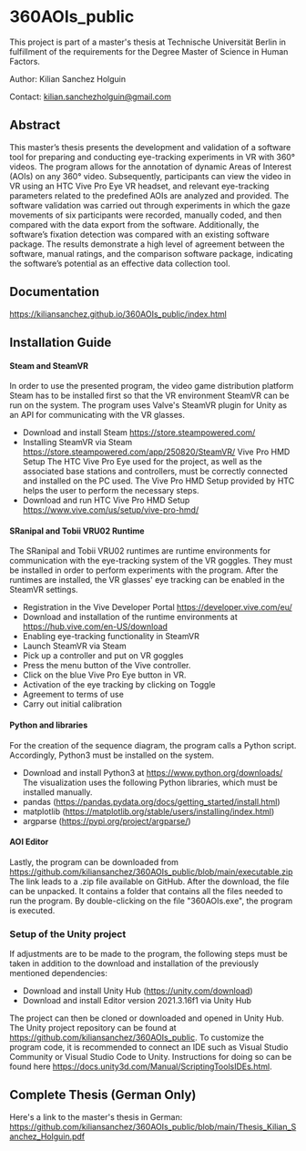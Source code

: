 # 360AOIs_public
This project is part of a master's thesis at Technische Universität Berlin in fulfillment of the requirements for the Degree Master of Science in Human Factors.

Author: Kilian Sanchez Holguin

Contact: kilian.sanchezholguin@gmail.com

## Abstract
This master’s thesis presents the development and validation of a software tool for preparing
and conducting eye-tracking experiments in VR with 360° videos. The program allows for the annotation of dynamic Areas of Interest (AOIs) on any 360° video. Subsequently, participants can view the video in VR using an HTC Vive Pro Eye VR headset, and relevant eye-tracking parameters related to the predefined AOIs are analyzed and provided. The software validation was carried out through experiments in which the gaze movements of six participants were recorded, manually coded, and then compared with the data export from the software. Additionally, the software’s fixation detection was compared with an existing software package. The results demonstrate a high level of agreement between the software, manual ratings, and the comparison software package, indicating the software’s potential as an effective data collection tool.

## Documentation
https://kiliansanchez.github.io/360AOIs_public/index.html

## Installation Guide
#### Steam and SteamVR
In order to use the presented program, the video game distribution platform Steam has to be installed first so that the VR environment SteamVR can be run on the system. The program uses Valve's SteamVR plugin for Unity as an API for communicating with the VR glasses.
-	Download and install Steam https://store.steampowered.com/
-	Installing SteamVR via Steam https://store.steampowered.com/app/250820/SteamVR/
Vive Pro HMD Setup
The HTC Vive Pro Eye used for the project, as well as the associated base stations and controllers, must be correctly connected and installed on the PC used. The Vive Pro HMD Setup provided by HTC helps the user to perform the necessary steps.
-	Download and run HTC Vive Pro HMD Setup https://www.vive.com/us/setup/vive-pro-hmd/

#### SRanipal and Tobii VRU02 Runtime
The SRanipal and Tobii VRU02 runtimes are runtime environments for communication with the eye-tracking system of the VR goggles. They must be installed in order to perform experiments with the program. After the runtimes are installed, the VR glasses' eye tracking can be enabled in the SteamVR settings.
-	Registration in the Vive Developer Portal https://developer.vive.com/eu/
-	Download and installation of the runtime environments at https://hub.vive.com/en-US/download
-	Enabling eye-tracking functionality in SteamVR
-	Launch SteamVR via Steam
-	Pick up a controller and put on VR goggles
-	Press the menu button of the Vive controller.
-	Click on the blue Vive Pro Eye button in VR.
-	Activation of the eye tracking by clicking on Toggle
-	Agreement to terms of use
-	Carry out initial calibration
 
#### Python and libraries
For the creation of the sequence diagram, the program calls a Python script. Accordingly, Python3 must be installed on the system.
-	Download and install Python3 at https://www.python.org/downloads/
The visualization uses the following Python libraries, which must be installed manually.
-	pandas (https://pandas.pydata.org/docs/getting_started/install.html)
-	matplotlib (https://matplotlib.org/stable/users/installing/index.html)
-	argparse (https://pypi.org/project/argparse/)

#### AOI Editor
Lastly, the program can be downloaded from https://github.com/kiliansanchez/360AOIs_public/blob/main/executable.zip The link leads to a .zip file available on GitHub. After the download, the file can be unpacked. It contains a folder that contains all the files needed to run the program. By double-clicking on the file "360AOIs.exe", the program is executed.

### Setup of the Unity project
If adjustments are to be made to the program, the following steps must be taken in addition to the download and installation of the previously mentioned dependencies:
-	Download and install Unity Hub (https://unity.com/download)
-	Download and install Editor version 2021.3.16f1 via Unity Hub

The project can then be cloned or downloaded and opened in Unity Hub. The Unity project repository can be found at https://github.com/kiliansanchez/360AOIs_public. To customize the program code, it is recommended to connect an IDE such as Visual Studio Community or Visual Studio Code to Unity. Instructions for doing so can be found here https://docs.unity3d.com/Manual/ScriptingToolsIDEs.html.

## Complete Thesis (German Only)
Here's a link to the master's thesis in German: https://github.com/kiliansanchez/360AOIs_public/blob/main/Thesis_Kilian_Sanchez_Holguin.pdf
